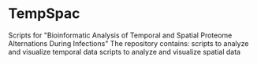 # TempSpac
Scripts for "Bioinformatic Analysis of Temporal and Spatial Proteome Alternations During Infections"
The repository contains:
scripts to analyze and visualize temporal data
scripts to analyze and visualize spatial data 
